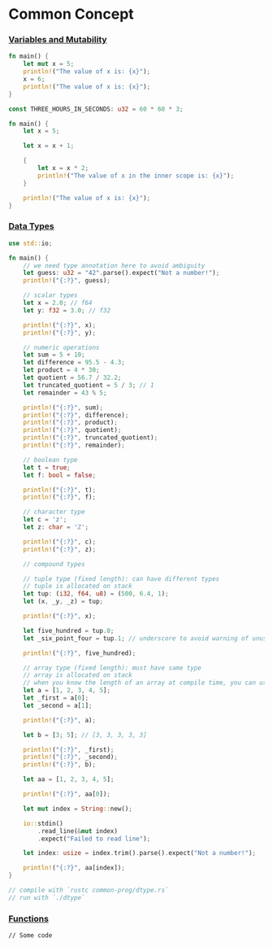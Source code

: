 # Common Concept

### [Variables and Mutability](https://doc.rust-lang.org/book/ch03-01-variables-and-mutability.html#variables-and-mutability) <a href="#variables-and-mutability" id="variables-and-mutability"></a>

```rust
fn main() {
    let mut x = 5;
    println!("The value of x is: {x}");
    x = 6;
    println!("The value of x is: {x}");
}
```

```rust
const THREE_HOURS_IN_SECONDS: u32 = 60 * 60 * 3;
```

```rust
fn main() {
    let x = 5;

    let x = x + 1;

    {
        let x = x * 2;
        println!("The value of x in the inner scope is: {x}");
    }

    println!("The value of x is: {x}");
}
```

### [Data Types](https://doc.rust-lang.org/book/ch03-02-data-types.html#data-types) <a href="#data-types" id="data-types"></a>

```rust
use std::io;

fn main() {
    // we need type annotation here to avoid ambiguity
    let guess: u32 = "42".parse().expect("Not a number!");
    println!("{:?}", guess);

    // scalar types
    let x = 2.0; // f64
    let y: f32 = 3.0; // f32

    println!("{:?}", x);
    println!("{:?}", y);

    // numeric operations
    let sum = 5 + 10;
    let difference = 95.5 - 4.3;
    let product = 4 * 30;
    let quotient = 56.7 / 32.2;
    let truncated_quotient = 5 / 3; // 1
    let remainder = 43 % 5;

    println!("{:?}", sum);
    println!("{:?}", difference);
    println!("{:?}", product);
    println!("{:?}", quotient);
    println!("{:?}", truncated_quotient);
    println!("{:?}", remainder);

    // boolean type
    let t = true;
    let f: bool = false;

    println!("{:?}", t);
    println!("{:?}", f);

    // character type
    let c = 'z';
    let z: char = 'ℤ';

    println!("{:?}", c);    
    println!("{:?}", z);

    // compound types

    // tuple type (fixed length): can have different types
    // tuple is allocated on stack
    let tup: (i32, f64, u8) = (500, 6.4, 1);
    let (x, _y, _z) = tup;

    println!("{:?}", x);

    let five_hundred = tup.0;
    let _six_point_four = tup.1; // underscore to avoid warning of unused variable

    println!("{:?}", five_hundred);

    // array type (fixed length): must have same type
    // array is allocated on stack
    // when you know the length of an array at compile time, you can use an array
    let a = [1, 2, 3, 4, 5];
    let _first = a[0];
    let _second = a[1];

    println!("{:?}", a);

    let b = [3; 5]; // [3, 3, 3, 3, 3]

    println!("{:?}", _first);
    println!("{:?}", _second);
    println!("{:?}", b);

    let aa = [1, 2, 3, 4, 5];

    println!("{:?}", aa[0]);

    let mut index = String::new();

    io::stdin()
        .read_line(&mut index)
        .expect("Failed to read line");

    let index: usize = index.trim().parse().expect("Not a number!");

    println!("{:?}", aa[index]);
}

// compile with `rustc common-prog/dtype.rs`
// run with `./dtype`
```

### [Functions](https://doc.rust-lang.org/book/ch03-03-how-functions-work.html#functions) <a href="#functions" id="functions"></a>

```
// Some code
```
